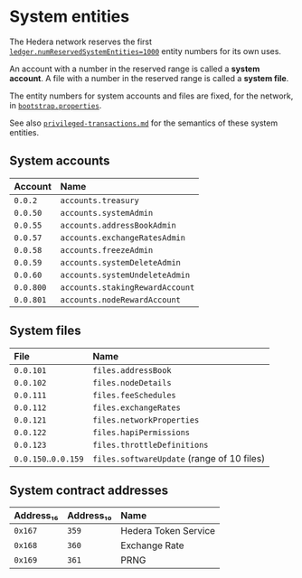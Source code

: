 # System entities

The Hedera network reserves the first
[`ledger.numReservedSystemEntities=1000`](../hedera-mono-service/src/main/resources/bootstrap.properties)
entity numbers for its own uses.

An account with a number in the reserved range is called a **system account**.
A file with a number in the reserved range is called a **system file**.

The entity numbers for system accounts and files are fixed, for the network,
in [`bootstrap.properties`](../hedera-mono-service/src/main/resources/bootstrap.properties).

See also [`privileged-transactions.md`](privileged-transactions.md) for the semantics of these system entities.

## System accounts

| Account   | Name                            |
|:----------|:--------------------------------|
| `0.0.2`   | `accounts.treasury`             |
| `0.0.50`  | `accounts.systemAdmin`          |
| `0.0.55`  | `accounts.addressBookAdmin`     |
| `0.0.57`  | `accounts.exchangeRatesAdmin`   |
| `0.0.58`  | `accounts.freezeAdmin`          |
| `0.0.59`  | `accounts.systemDeleteAdmin`    |
| `0.0.60`  | `accounts.systemUndeleteAdmin`  |
| `0.0.800` | `accounts.stakingRewardAccount` |
| `0.0.801` | `accounts.nodeRewardAccount`    |

## System files

| File                 | Name                                       |
|:---------------------|:-------------------------------------------|
| `0.0.101`            | `files.addressBook`                        |
| `0.0.102`            | `files.nodeDetails`                        |
| `0.0.111`            | `files.feeSchedules`                       |
| `0.0.112`            | `files.exchangeRates`                      |
| `0.0.121`            | `files.networkProperties`                  |
| `0.0.122`            | `files.hapiPermissions`                    |
| `0.0.123`            | `files.throttleDefinitions`                |
| `0.0.150`..`0.0.159` | `files.softwareUpdate` (range of 10 files) |

## System contract addresses

| Address₁₆ | Address₁₀ | Name                 |
|:----------|:----------|:---------------------|
| `0x167`   | `359`     | Hedera Token Service |
| `0x168`   | `360`     | Exchange Rate        |
| `0x169`   | `361`     | PRNG                 |
